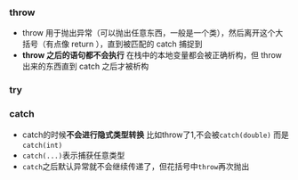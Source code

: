 ### throw

- throw 用于抛出异常（可以抛出任意东西，一般是一个类），然后离开这个大括号（有点像 return ），直到被匹配的 catch 捕捉到
-  **throw 之后的语句都不会执行** 在栈中的本地变量都会被正确析构，但 throw 出来的东西直到 catch 之后才被析构

### try

### catch
- catch的时候**不会进行隐式类型转换**  比如throw了1,不会被`catch(double)` 而是`catch(int)`
- `catch(...)`表示捕获任意类型
- `catch`之后默认异常就不会继续传递了，但花括号中`throw`再次抛出

